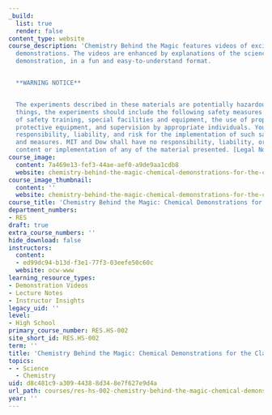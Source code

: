 ```yaml
---
_build:
  list: true
  render: false
content_type: website
course_description: 'Chemistry Behind the Magic features videos of exciting live chemistry
  demonstrations. The videos are enhanced by explanations of the science behind the
  demonstration, in a fun and easy-to-understand format.


  **WARNING NOTICE**


  The experiments described in these materials are potentially hazardous. Among other
  things, the experiments should include the following safety measures: a high level
  of safety training, special facilities and equipment, the use of proper personal
  protective equipment, and supervision by appropriate individuals. You bear the sole
  responsibility, liability, and risk for the implementation of such safety procedures
  and measures. MIT and Dow shall have no responsibility, liability, or risk for the
  content or implementation of any of the material presented. [Legal Notice](https://ocw.mit.edu/pages/privacy-and-terms-of-use/)'
course_image:
  content: 7a469e13-fef3-44ae-aef0-a9de9aa1cdb8
  website: chemistry-behind-the-magic-chemical-demonstrations-for-the-classroom
course_image_thumbnail:
  content: ''
  website: chemistry-behind-the-magic-chemical-demonstrations-for-the-classroom
course_title: 'Chemistry Behind the Magic: Chemical Demonstrations for the Classroom'
department_numbers:
- RES
draft: true
extra_course_numbers: ''
hide_download: false
instructors:
  content:
  - ed99dc94-b13d-f3e1-77f3-03eefe50c60c
  website: ocw-www
learning_resource_types:
- Demonstration Videos
- Lecture Notes
- Instructor Insights
legacy_uid: ''
level:
- High School
primary_course_number: RES.HS-002
site_short_id: RES.HS-002
term: ''
title: 'Chemistry Behind the Magic: Chemical Demonstrations for the Classroom'
topics:
- - Science
  - Chemistry
uid: d8c481c9-a309-4438-8d34-8e7f627e9d4a
url_path: courses/res-hs-002-chemistry-behind-the-magic-chemical-demonstrations-for-the-classroom
year: ''
---
```

